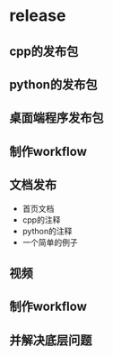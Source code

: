 
# release
## cpp的发布包
## python的发布包
## 桌面端程序发布包
## 制作workflow
## 文档发布
+ 首页文档
+ cpp的注释
+ python的注释
+ 一个简单的例子
## 视频

## 制作workflow
## 并解决底层问题